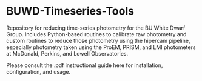 # BUWD-Timeseries-Tools
Repository for reducing time-series photometry for the BU White Dwarf Group. Includes Python-based routines to calibrate raw photometry and custom routines to reduce those photometry using the hipercam pipeline, especially photometry taken using the ProEM, PRISM, and LMI photometers at McDonald, Perkins, and Lowell Observatories.

Please consult the .pdf instructional guide here for installation, configuration, and usage.
